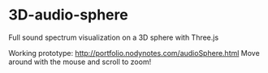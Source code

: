 # 3D-audio-sphere
Full sound spectrum visualization on a 3D sphere with Three.js

Working prototype: http://portfolio.nodynotes.com/audioSphere.html
Move around with the mouse and scroll to zoom!
